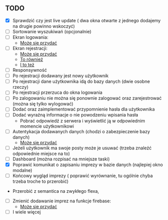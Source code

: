 ## TODO

- [x] Sprawdzić czy jest live update ( dwa okna otwarte z jednego dodajemy na drugie powinno wskoczyć)
- [ ] Sortowanie wyszukiwań (opcjonalnie)
- [ ] Ekran logowania: 
    - [Może się przydać](https://github.com/infoshareacademy/jfdd13-materialy-react/commit/ce2d231d66eb8b3138c534080137fae978a1fbc0)
- [ ] Ekran rejestracji: 
    - [Może się przydać](https://github.com/infoshareacademy/jfdd13-materialy-react/commit/cd1f6c2d04a2f3236003f0642366073b872afb0b)
    - [To również](https://github.com/infoshareacademy/jfdd13-materialy-react/commit/b6bd196f8e7823acceff9936eda94ec5bbab3200)
    - [I to też](https://github.com/infoshareacademy/jfdd13-materialy-react/commit/b41ff1d9a7e6f1a8a1eeab1a3866ebb0fdbd7a95)
- [ ] Responsywność
- [ ] Po rejestracji dodawany jest nowy użytkownik
- [ ] Po rejestracji dane użytkownika idą do bazy danych (dwie osobne rzeczy)
- [ ] Po rejestracji przerzuca do okna logowania
- [ ] Po zalogowaniu nie można się ponownie zalogować oraz zarejestrować (można się tylko wylogować)
- [ ] Dodać oraz zaimplementować przypomnienie hasła dla użytkownika
- [ ] Dodać wyraźną informacje o nie powodzeniu wpisania hasła
    - Pobrać odpowiedź z serwera i wyświetlić ją w odpowiednim momencie użytkownikowi
- [ ] Autentykacja dodawanych danych (chodzi o zabezpieczenie bazy danych)
    - [Może się przydać](https://create-react-app.dev/docs/adding-custom-environment-variables/#docsNav)
- [ ] Jeżeli użytkownik ma swoje posty może je usuwać (trzeba znaleźć odpowiednie miejsce na to)
- [ ] Dashboard (można rozpisać na mniejsze taski)
- [x] Poprawić komunikat o zapisaniu imprezy w bazie danych (najlepiej okno modalne)
- [ ] Końcowy wygląd imprezy ( poprawić wyrównanie, tu ogólnie chyba trzeba troche to przerobić)
- Przerobić z semantica na zwykłego flexa,
- [ ] Zmienić dodawanie imprez na funkcje firebase:
    - [Może sie przydać](https://github.com/infoshareacademy/jfdd13-materialy-react/commit/da6c0d8429ea824ff54f1c87430979146eaef131)
- [ ] I wiele więcej
